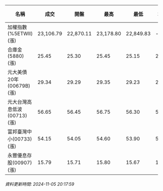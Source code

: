 | 名稱 | 成交 | 開盤 | 最高 | 最低 | 均價 | 成交金額(億) | 昨收 | 漲跌幅 | 漲跌 | 總量 | 昨量 | 振幅 |
| -------- | -------- | -------- | -------- |-------- | -------- | -------- |-------- |-------- |-------- | -------- | -------- |-------- |
|加權指數(%5ETWII) (漲)|23,106.79|22,870.11|23,178.80|22,849.83|-|3,291.55|22,965.39|0.62%|141.40|6,450,588|0|1.43%|
|合庫金(5880) (漲)|25.45|25.30|25.45|25.15|25.36|1.37|25.35|0.39%|0.10|5,391|5,624|1.18%|
|元大美債20年(00679B) (漲)|29.34|29.29|29.35|29.23|29.29|14.98|29.09|0.86%|0.25|51,133|75,340|0.41%|
|元大台灣高息低波(00713) (漲)|56.65|56.45|56.75|56.30|56.55|5.36|56.50|0.27%|0.15|9,477|15,164|0.80%|
|富邦臺灣中小(00733) (漲)|54.15|54.05|54.60|53.90|54.26|0.317|54.05|0.19%|0.10|585|879|1.30%|
|永豐優息存股(00907) (漲)|15.79|15.71|15.80|15.67|15.75|0.366|15.71|0.51%|0.08|2,322|2,153|0.83%|
###### 資料更新時間: 2024-11-05 20:17:59